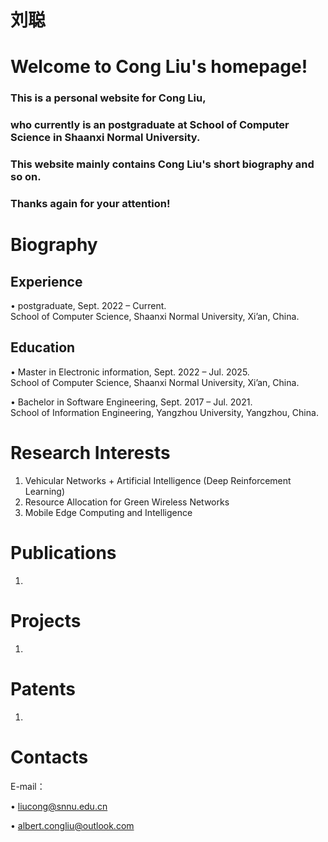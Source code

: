 

# 刘聪

# Welcome to Cong Liu's homepage!

### This is a personal website for Cong Liu, 
### who currently is an postgraduate at School of Computer Science in Shaanxi Normal University.

### This website mainly contains Cong Liu's short biography and so on. 

### Thanks again for your attention!

# Biography

## Experience

• postgraduate, Sept. 2022 – Current.  
School of Computer Science, Shaanxi Normal University, Xi’an, China.

## Education

• Master in Electronic information, Sept. 2022 – Jul. 2025.  
School of Computer Science, Shaanxi Normal University, Xi’an, China.

• Bachelor in Software Engineering, Sept. 2017 – Jul. 2021.  
School of Information Engineering, Yangzhou University, Yangzhou, China.

# Research Interests 

1. Vehicular Networks + Artificial Intelligence (Deep Reinforcement Learning)
2. Resource Allocation for Green Wireless Networks
3. Mobile Edge Computing and Intelligence


# Publications

1. 

# Projects

1. 

# Patents

1. 


# Contacts

E-mail：

• liucong@snnu.edu.cn

• albert.congliu@outlook.com





